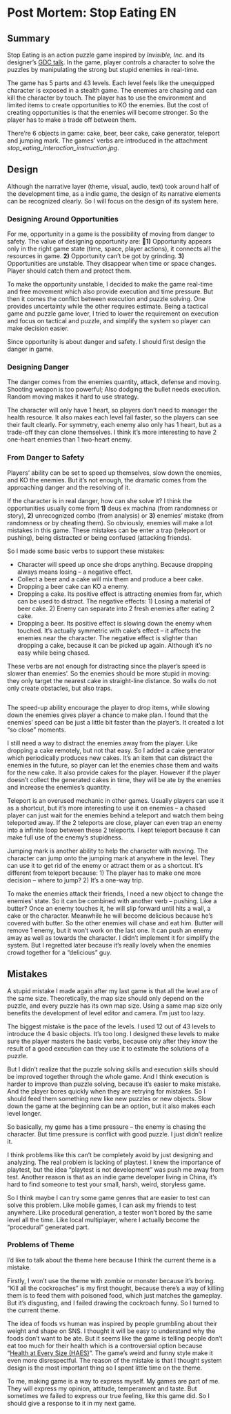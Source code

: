 # Post Mortem: Stop Eating EN
## Summary
Stop Eating is an action puzzle game inspired by *Invisible, Inc.* and its designer’s [GDC talk](https://www.youtube.com/watch?v=-8ZkIKPIDdY). In the game, player controls a character to solve the puzzles by manipulating the strong but stupid enemies in real-time.

The game has 5 parts and 43 levels. Each level feels like the unequipped character is exposed in a stealth game. The enemies are chasing and can kill the character by touch. The player has to use the environment and limited items to create opportunities to KO the enemies. But the cost of creating opportunities is that the enemies will become stronger. So the player has to make a trade off between them.

There’re 6 objects in game: cake, beer, beer cake, cake generator, teleport and jumping mark. The games’ verbs are introduced in the attachment *stop_eating_interaction_instruction.jpg*.

## Design
Although the narrative layer (theme, visual, audio, text) took around half of the development time, as a indie game, the design of its narrative elements can be recognized clearly. So I will focus on the design of its system here.

### Designing Around Opportunities
For me, opportunity in a game is the possibility of moving from danger to safety. The value of designing opportunity are: **1)** Opportunity appears only in the right game state (time, space, player actions), it connects all the resources in game. **2)** Opportunity can’t be got by grinding. **3)** Opportunities are unstable. They disappear when time or space changes. Player should catch them and protect them.

To make the opportunity unstable, I decided to make the game real-time and free movement which also provide execution and time pressure. But then it comes the conflict between execution and puzzle solving. One provides uncertainty while the other requires estimate. Being a tactical game and puzzle game lover, I tried to lower the requirement on execution and focus on tactical and puzzle, and simplify the system so player can make decision easier.

Since opportunity is about danger and safety. I should first design the danger in game.

### Designing Danger
The danger comes from the enemies quantity, attack, defense and moving. Shooting weapon is too powerful; Also dodging the bullet needs execution. Random moving makes it hard to use strategy. 

The character will only have 1 heart, so players don’t need to manager the health resource. It also makes each level fail faster, so the players can see their fault clearly. For symmetry, each enemy also only has 1 heart, but as a trade-off they can clone themselves. I think it’s more interesting to have 2 one-heart enemies than 1 two-heart enemy.

### From Danger to Safety
Players’ ability can be set to speed up themselves, slow down the enemies, and KO the enemies. But it’s not enough, the dramatic comes from the approaching danger and the resolving of it.

If the character is in real danger, how can she solve it? I think the opportunities usually come from **1)** deus ex machina (from randomness or story), **2)** unrecognized combo (from analysis) or **3)** enemies’ mistake (from randomness or by cheating them). So obviously, enemies will make a lot mistakes in this game. These mistakes can be enter a trap (teleport or pushing), being distracted or being confused (attacking friends).

So I made some basic verbs to support these mistakes:

- Character will speed up once she drops anything. Because dropping always means losing – a negative effect.
- Collect a beer and a cake will mix them and produce a beer cake.
- Dropping a beer cake can KO a enemy.
- Dropping a cake. Its positive effect is attracting enemies from far, which can be used to distract. The negative effects: 1) Losing a material of beer cake. 2)  Enemy can separate into 2 fresh enemies after eating 2 cake.
- Dropping a beer. Its positive effect is slowing down the enemy when touched. It’s actually symmetric with cake’s effect – it affects the enemies near the character. The negative effect is slighter than dropping a cake, because it can be picked up again. Although it’s no easy while being chased. 

These verbs are not enough for distracting since the player’s speed is slower than enemies’. So the enemies should be more stupid in moving: they only target the nearest cake in straight-line distance. So walls do not only create obstacles, but also traps.

<image>

The speed-up ability encourage the player to drop items, while slowing down the enemies gives player a chance to make plan. I found that the enemies’ speed can be just a little bit faster than the player’s. It created a lot “so close” moments.

I still need a way to distract the enemies away from the player. Like dropping a cake remotely, but not that easy. So I added a cake generator which periodically produces new cakes. It’s an item that can distract the enemies in the future, so player can let the enemies chase them and waits for the new cake. It also provide cakes for the player. However if the player doesn’t collect the generated cakes in time, they will be ate by the enemies and increase the enemies’s quantity.

Teleport is an overused mechanic in other games. Usually players can use it as a shortcut, but it’s more interesting to use it on enemies – a chased player can just wait for the enemies behind a teleport and watch them being teleported away. If the 2 teleports are close, player can even trap an enemy into a infinite loop between these 2 teleports. I kept teleport because it can make full use of the enemy’s stupidness.

Jumping mark is another ability to help the character with moving. The character can jump onto the jumping mark at anywhere in the level. They can use it to get rid of the enemy or attract them or as a shortcut. It’s different from teleport because: 1) The player has to make one more decision – where to jump?  2) It’s a one-way trip.

To make the enemies attack their friends, I need a new object to change the enemies’ state. So it can be combined with another verb – pushing. Like a butter? Once an enemy touches it, he will slip forward until hits a wall, a cake or the character. Meanwhile he will become delicious because he’s covered with butter. So the other enemies will chase and eat him. Butter will remove 1 enemy, but it won’t work on the last one. It can push an enemy away as well as towards the character. I didn’t implement it for simplify the system. But I regretted later because it’s really lovely when the enemies crowd together for a “delicious” guy.

## Mistakes
A stupid mistake I made again after my last game is that all the level are of the same size.  Theoretically, the map size should only depend on the puzzle, and every puzzle has its own map size. Using a same map size only benefits the development of level editor and camera. I’m just too lazy.

The biggest mistake is the pace of the levels. I used 12 out of 43 levels to introduce the 4 basic objects. It’s too long. I designed these levels to make sure the player masters the basic verbs, because only after they know the result of a good execution can they use it to estimate the solutions of a puzzle.

But I didn’t realize that the puzzle solving skills and execution skills should be improved together through the whole game. And I think execution is harder to improve than puzzle solving, because it’s easier to make mistake. And the player bores quickly when they are retrying for mistakes. So I should feed them something new like new puzzles or new objects. Slow down the game at the beginning can be an option, but it also makes each level longer.

So basically, my game has a time pressure – the enemy is chasing the character. But time pressure is conflict with good puzzle. I just didn’t realize it. 

I think problems like this can’t be completely avoid by just designing and analyzing. The real problem is lacking of playtest. I knew the importance of playtest, but the idea “playtest is not development” was push me away from test. Another reason is that as an indie game developer living in China, it’s hard to find someone to test your small, harsh, weird, storyless game.

So I think maybe I can try some game genres that are easier to test can solve this problem. Like mobile games, I can ask my friends to test anywhere. Like procedural generation, a tester won’t bored by the same level all the time. Like local multiplayer, where I actually become the “procedural” generated part.

### Problems of Theme

I’d like to talk about the theme here because I think the current theme is a mistake. 

Firstly, I won’t use the theme with zombie or monster because it’s boring. “Kill all the cockroaches” is my first thought, because there’s a way of killing them is to feed them with poisoned food, which just matches the gameplay. But it’s disgusting, and I failed drawing the cockroach funny. So I turned to the current theme. 

The idea of foods vs human was inspired by people grumbling about their weight and shape on SNS. I thought it will be easy to understand why the foods don’t want to be ate. But it seems like the game is telling people don’t eat too much for their health which is a controversial option because “[Health at Every Size (HAES)](https://en.wikipedia.org/wiki/Health_at_Every_Size)”. The game’s weird and funny style make it even more disrespectful. The reason of the mistake is that I thought system design is the most important thing so I spent little time on the theme.

To me, making game is a way to express myself. My games are part of me. They will express my opinion, attitude, temperament and taste. But sometimes we failed to express our true feeling, like this game did. So I should give a response to it in my next game.